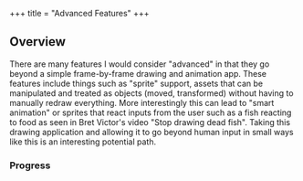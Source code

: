 +++
title = "Advanced Features"
+++

## Overview
There are many features I would consider "advanced" in that they go beyond a simple frame-by-frame drawing and animation app. These features include things such as "sprite" support, assets that can be manipulated and treated as objects (moved, transformed) without having to manually redraw everything. More interestingly this can lead to "smart animation" or sprites that react inputs from the user such as a fish reacting to food as seen in Bret Victor's video "Stop drawing dead fish". Taking this drawing application and allowing it to go beyond human input in small ways like this is an interesting potential path.

### Progress